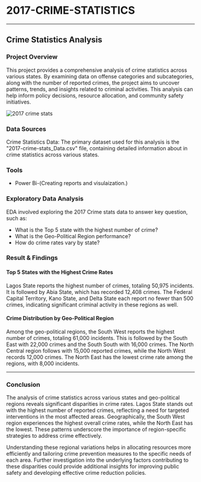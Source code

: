 # 2017-CRIME-STATISTICS

---

## Crime Statistics Analysis 

### Project Overview 

This project provides a comprehensive analysis of crime statistics across various states. By examining data on offense categories and subcategories, along with the number of reported crimes, the project aims to uncover patterns, trends, and insights related to criminal activities. This analysis can help inform policy decisions, resource allocation, and community safety initiatives.

![2017 crime stats](https://github.com/user-attachments/assets/85e2bc01-52e6-4e8e-b0ef-ed7c784fc095)

### Data Sources 

Crime Statistics Data: The primary dataset used for this analysis is the "2017-crime-stats_Data.csv" file, containing detailed information about in crime statistics across various states.

### Tools

- Power Bi-(Creating reports and visulaization.)

### Exploratory Data Analysis

EDA involved exploring the 2017 Crime stats data to answer key question, such as:

- What is the Top 5 state with the highest number of crime?
- What is the Geo-Political Region performance?
- How do crime rates vary by state?

### Result & Findings 

#### Top 5 States with the Highest Crime Rates

Lagos State reports the highest number of crimes, totaling 50,975 incidents. It is followed by Abia State, which has recorded 12,408 crimes. The Federal Capital Territory, Kano State, and Delta State each report no fewer than 500 crimes, indicating significant criminal activity in these regions as well.

#### Crime Distribution by Geo-Political Region

Among the geo-political regions, the South West reports the highest number of crimes, totaling 61,000 incidents. This is followed by the South East with 22,000 crimes and the South South with 16,000 crimes. The North Central region follows with 15,000 reported crimes, while the North West records 12,000 crimes. The North East has the lowest crime rate among the regions, with 8,000 incidents.

---

### Conclusion

The analysis of crime statistics across various states and geo-political regions reveals significant disparities in crime rates. Lagos State stands out with the highest number of reported crimes, reflecting a need for targeted interventions in the most affected areas. Geographically, the South West region experiences the highest overall crime rates, while the North East has the lowest. These patterns underscore the importance of region-specific strategies to address crime effectively.

Understanding these regional variations helps in allocating resources more efficiently and tailoring crime prevention measures to the specific needs of each area. Further investigation into the underlying factors contributing to these disparities could provide additional insights for improving public safety and developing effective crime reduction policies.




